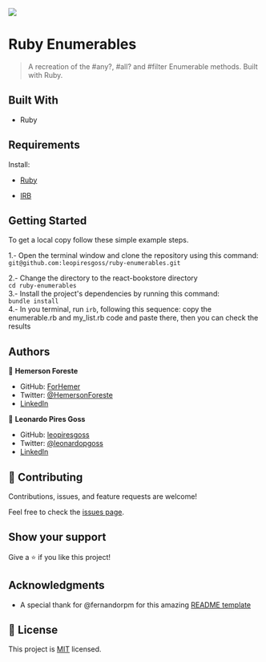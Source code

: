 ![](https://img.shields.io/badge/Microverse-blueviolet)

# Ruby Enumerables
> A recreation of the #any?, #all? and #filter Enumerable methods. Built with Ruby.



## Built With

- Ruby

## Requirements 
Install:
- [Ruby](https://www.ruby-lang.org/en/documentation/installation/)

- [IRB](https://github.com/ruby/irb)

## Getting Started

To get a local copy follow these simple example steps.  

1.- Open the terminal window and clone the repository using this command:  
`git@github.com:leopiresgoss/ruby-enumerables.git` 

2.- Change the directory to the react-bookstore directory  
`cd ruby-enumerables`  
3.- Install the project's dependencies by running this command:   
`bundle install`   
4.- In you terminal, run `irb`, following this sequence: copy the enumerable.rb and my_list.rb code and paste there, then you can check the results  

## Authors
👤 **Hemerson Foreste**
- GitHub: [ForHemer](https://github.com/ForHemer)
- Twitter: [@HemersonForeste](https://twitter.com/HemersonForeste)
- [LinkedIn](https://linkedin.com/in/hemerson-foreste-890685197)

👤 **Leonardo Pires Goss**
- GitHub: [leopiresgoss](https://github.com/leopiresgoss)
- Twitter: [@leonardopgoss](https://twitter.com/leonardopgoss)
- [LinkedIn](https://www.linkedin.com/in/leonardogoss/)

## 🤝 Contributing

Contributions, issues, and feature requests are welcome!

Feel free to check the [issues page](https://github.com/leopiresgoss/space-travelers/issues).

## Show your support

Give a ⭐️ if you like this project!

## Acknowledgments

- A special thank for @fernandorpm for this amazing [README template](https://github.com/microverseinc/readme-template)

## 📝 License

This project is [MIT](/LICENSE) licensed.


